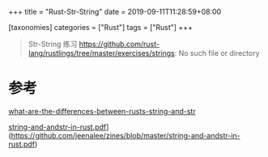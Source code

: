 +++
title = "Rust-Str-String"
date =  2019-09-11T11:28:59+08:00

[taxonomies]
categories = ["Rust"]
tags = ["Rust"]
+++

> Str-String 练习
> https://github.com/rust-lang/rustlings/tree/master/exercises/strings: No such file or directory

# 参考
[what-are-the-differences-between-rusts-string-and-str](https://stackoverflow.com/questions/24158114/what-are-the-differences-between-rusts-string-and-str)

[string-and-andstr-in-rust.pdf](https://github.com/jeenalee/zines/blob/master/string-and-andstr-in-rust.pdf)](https://github.com/jeenalee/zines/blob/master/string-and-andstr-in-rust.pdf)

